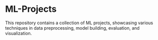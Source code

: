 # ML-Projects



This repository contains a collection of ML projects, showcasing various techniques in data preprocessing, model building, evaluation, and visualization.

